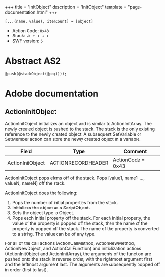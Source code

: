+++
title = "InitObject"
description = "InitObject"
template = "page-documentation.html"
+++

```
[...(name, value), itemCount] → [object]
```

- Action Code: `0x43`
- Stack: `2k + 1 → 1`
- SWF version: `5`

# Abstract AS2

```
@push(@stackObject(@pop()));
```

# Adobe documentation

## ActionInitObject

ActionInitObject initializes an object and is similar to ActionInitArray. The newly created object is pushed to the
stack. The stack is the only existing reference to the newly created object. A subsequent SetVariable or
SetMember action can store the newly created object in a variable.

| Field            | Type               | Comment           |
|------------------|--------------------|-------------------|
| ActionInitObject | ACTIONRECORDHEADER | ActionCode = 0x43 |

ActionInitObject pops elems off of the stack. Pops [value1, name1, ..., valueN, nameN] off the stack.

ActionInitObject does the following:
1. Pops the number of initial properties from the stack.
2. Initializes the object as a ScriptObject.
3. Sets the object type to Object.
4. Pops each initial property off the stack.
   For each initial property, the value of the property is popped off the stack, then the name of the
   property is popped off the stack. The name of the property is converted to a string. The value can be of
   any type.

For all of the call actions (ActionCallMethod, ActionNewMethod, ActionNewObject, and ActionCallFunction) and
initialization actions (ActionInitObject and ActionInitArray), the arguments of the function are pushed onto the
stack in reverse order, with the rightmost argument first and the leftmost argument last. The arguments are
subsequently popped off in order (first to last).
